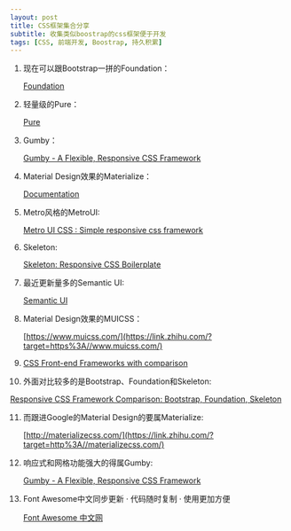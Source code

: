 ```yaml
---
layout: post
title: CSS框架集合分享
subtitle: 收集类似boostrap的css框架便于开发
tags: [CSS, 前端开发, Boostrap, 持久积累]
---
```


1. 现在可以跟Bootstrap一拼的Foundation：

   [Foundation](https://link.zhihu.com/?target=http%3A//foundation.zurb.com/)

2. 轻量级的Pure： 

   [Pure](https://link.zhihu.com/?target=http%3A//purecss.io/)

3. Gumby：

   [Gumby - A Flexible, Responsive CSS Framework](https://link.zhihu.com/?target=http%3A//gumbyframework.com/)

4. Material Design效果的Materialize：

   [Documentation](https://link.zhihu.com/?target=http%3A//materializecss.com/)

5. Metro风格的MetroUI:

   [Metro UI CSS : Simple responsive css framework](https://link.zhihu.com/?target=http%3A//metroui.org.ua/)

6. Skeleton:

   [Skeleton: Responsive CSS Boilerplate](https://link.zhihu.com/?target=http%3A//getskeleton.com/)

7. 最近更新量多的Semantic UI:

   [Semantic UI](https://link.zhihu.com/?target=http%3A//semantic-ui.com/)

8. Material Design效果的MUICSS：

   [https://www.muicss.com/](https://link.zhihu.com/?target=https%3A//www.muicss.com/)

9. [CSS Front-end Frameworks with comparison](https://link.zhihu.com/?target=http%3A//usablica.github.io/front-end-frameworks/compare.html)

10. 外面对比较多的是Bootstrap、Foundation和Skeleton:

[Responsive CSS Framework Comparison: Bootstrap, Foundation, Skeleton](https://link.zhihu.com/?target=http%3A//responsive.vermilion.com/compare.php)

11. 而跟进Google的Material Design的要属Materialize:

    [http://materializecss.com/](https://link.zhihu.com/?target=http%3A//materializecss.com/)

12. 响应式和网格功能强大的得属Gumby:

    [Gumby - A Flexible, Responsive CSS Framework](https://link.zhihu.com/?target=http%3A//gumbyframework.com/)

13. Font Awesome中文同步更新 · 代码随时复制 · 使用更加方便

    [Font Awesome 中文网](http://www.fontawesome.com.cn/)